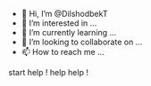 - 👋 Hi, I’m @DilshodbekT
- 👀 I’m interested in ...
- 🌱 I’m currently learning ...
- 💞️ I’m looking to collaborate on ...
- 📫 How to reach me ...

<!---
DilshodbekT/DilshodbekT is a ✨ special ✨ repository because its `README.md` (this file) appears on your GitHub profile.
You can click the Preview link to take a look at your changes.
--->
start
help
! help
help !
